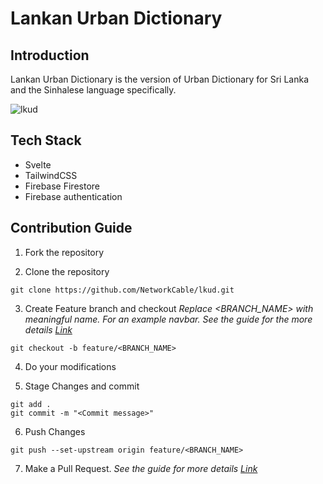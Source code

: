 # Lankan Urban Dictionary

## Introduction

Lankan Urban Dictionary is the version of Urban Dictionary for Sri Lanka and the Sinhalese language specifically. 

![lkud](https://socialify.git.ci/NetworkCable/lkud/image?description=1&font=Inter&forks=1&issues=1&language=1&owner=1&pattern=Circuit%20Board&pulls=1&stargazers=1&theme=Dark)

## Tech Stack

- Svelte
- TailwindCSS
- Firebase Firestore
- Firebase authentication


## Contribution Guide

1. Fork the repository

2. Clone the repository

```
git clone https://github.com/NetworkCable/lkud.git
```

3. Create Feature branch and checkout
   _Replace <BRANCH_NAME> with meaningful name. For an example navbar. See the guide for the more details [Link](https://www.atlassian.com/git/tutorials/comparing-workflows/feature-branch-workflow)_

```
git checkout -b feature/<BRANCH_NAME>
```

4. Do your modifications

5. Stage Changes and commit

```
git add .
git commit -m "<Commit message>"
```

6. Push Changes

```
git push --set-upstream origin feature/<BRANCH_NAME>
```

7. Make a Pull Request.
   _See the guide for more details [Link](https://docs.github.com/en/free-pro-team@latest/github/collaborating-with-issues-and-pull-requests/creating-a-pull-request)_
